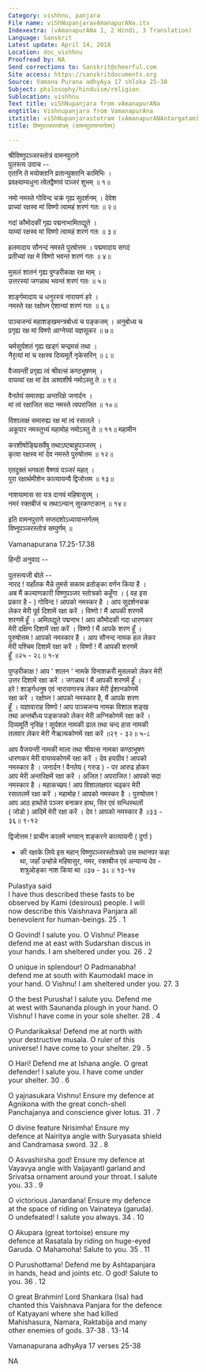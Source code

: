 ```yaml
---
Category: vishhnu, panjara
File name: viShNupanjaravAmanapurANa.itx
Indexextra: (vAmanapurANa 1, 2 Hindi, 3 Translation)
Language: Sanskrit
Latest update: April 14, 2018
Location: doc_vishhnu
Proofread by: NA
Send corrections to: Sanskrit@cheerful.com
Site access: https://sanskritdocuments.org
Source: Vamana Purana adhyAya 17 shloka 25-38
Subject: philosophy/hinduism/religion
Sublocation: vishhnu
Text title: viShNupanjara from vAmanapurANa
engtitle: Vishnupanjara from VamanapurAna
itxtitle: viShNupanjarastotram (vAmanapurANAntargatam)
title: विष्णुपञ्जरस्तोत्रम् (वामनपुराणान्तर्गतम्)

---
```

  
 श्रीविष्णुपञ्जरस्तोत्रं वामनपुराणे   
पुलस्त्य उवाच --  
एतानि ते मयोक्तानि व्रतान्युक्तानि कामिभिः ।  
प्रवक्ष्याम्यधुना त्वेतद्वैष्णवं पञ्जरं शुभम् ॥ १॥  
  
नमो नमस्ते गोविन्द चक्रं गृह्य सुदर्शनम् । देवेश  
प्राच्यां रक्षस्व मां विष्णो त्वामहं शरणं गतः ॥ २॥  
  
गदां कौमोदकीं गृह्य पद्मनाभामितद्युते ।  
याम्यां रक्षस्व मां विष्णो त्वामहं शरणं गतः ॥ ३॥  
  
हलमादाय सौनन्दं नमस्ते पुरषोत्तम । पद्ममादाय सगदं  
प्रतीच्यां रक्ष मे विष्णो भवन्तं शरणं गतः ॥ ४॥  
  
मुसलं शातनं गृह्य पुण्डरीकाक्ष रक्ष माम् ।  
उत्तरस्यां जगन्नाथ भवन्तं शरणं गतः ॥ ५॥  
  
शार्ङ्गमादाय च धनुरस्त्रं नारायणं हरे ।  
नमस्ते रक्ष रक्षोघ्न ऐशान्यां शरणं गतः ॥ ६॥  
  
पाञ्चजन्यं महाशङ्खमन्त्रबोध्यं च पङ्कजम् । अनुबोध्य च  
प्रगृह्य रक्ष मां विष्णो आग्नेय्यां यज्ञसूकर ॥ ७॥  
  
चर्मसूर्यशतं गृह्य खड्गं चन्द्रमसं तथा ।  
नैरृत्यां मां च रक्षस्व दिव्यमूर्ते नृकेसरिन् ॥ ८॥  
  
वैजयन्तीं प्रगृह्य त्वं श्रीवत्सं कण्ठभूषणम् ।  
वायव्यां रक्ष मां देव अश्वशीर्ष नमोऽस्तु ते ॥ ९॥  
  
वैनतेयं समारुह्य अन्तरिक्षे जनार्दन ।  
मां त्वं रक्षाजित सदा नमस्ते त्वपराजित ॥ १०॥  
  
विशालाक्षं समारुह्य रक्ष मां त्वं रसातले ।  
अकूपार नमस्तुभ्यं महामोह नमोऽस्तु ते ॥ ११॥ महामीन  
  
करशीर्षाङ्घ्रिसर्वेषु तथाऽष्टबाहुपञ्जरम् ।  
कृत्वा रक्षस्व मां देव नमस्ते पुरुषोत्तम ॥ १२॥  
  
एतदुक्तं भगवता वैष्णवं पञ्जरं महत् ।  
पुरा रक्षार्थमीशेन कात्यायन्यै द्विजोत्तम ॥ १३॥  
  
नाशयामास सा यत्र दानवं महिषासुरम् ।  
नमरं रक्तबीजं च तथाऽन्यान् सुरकण्टकान् ॥ १४॥  
  
इति वामनपुराणे सप्तदशोऽध्यायान्तर्गतम्  
विष्नूपञ्जरस्तोत्रं सम्पुर्णम्  ॥  
  
  
  
  
Vamanapurana 17.25-17.38  
  
  
हिन्दी अनुवाद --  
  
पुलस्त्यजी बोले --  
नारद ! यहाँतक मैन्ने तुमसे सकाम व्रतोङ्का वर्णन किया है ।  
अब मैं कल्याणकारी विष्णुपञ्जर स्तोत्रको कहूँगा । ( वह इस  
प्रकार है - ) गोविन्द ! आपको नमस्कर है । आप सुदर्शनचक्र  
लेकर मेरी पूर्व दिशामें रक्षा करें । विष्णो ! मैं आपकी शरणमें  
शरणमें हूँ । अमितद्युते पद्मनाभ ! आप कौमोदकी गदा धारणकर  
मेरी दक्षिण दिशामें रक्षा करें । विष्णो ! मैं आपके शरण हूँ ।  
पुरुषोत्तम ! आपको नमस्कार है । आप सौनन्द नामक हल लेकर  
मेरी पश्चिम दिशामें रक्षा करें । विष्णों !  मैं आपकी शरणमें  
हूँ ॥२५ - २८॥ १-४  
  
पुण्डरीकाक्ष ! आप ' शातन ' नामके विनाशकरी मुसलको लेकर मेरी  
उत्तर दिशामें रक्षा करें । जगन्नाथ ! मैं आपकी शरणमें हूँ ।  
हरे !  शार्ङ्गधनुष एवं नारायणास्त्र लेकर मेरी ईशानकोणमें  
रक्षा करें । रक्षोघ्न ! आपको नमस्कार है, मैं आपके शरण  
हूँ । यज्ञावाराह विष्णो ! आप पाञ्चजन्य नामक विशाल शङ्ख  
तथा अन्तर्बोध्य पङ्कजको लेकर मेरी अग्निकोणमें रक्षा करें ।  
दिव्यमूर्ति नृसिंह ! सूर्यशत नामकी ढाल तथा चन्द हास नामकी  
तलवार लेकर मेरी नैऋत्यकोणमें रक्षा करें ॥२९ - ३२॥ ५-८  
  
आप वैजयन्ती नामकी माला तथा श्रीवत्स नामका कण्ठाभूषण  
धारणकर मेरी वायव्यकोणमें रक्षा करें । देव हयग्रीव ! आपको  
नमस्कार है । जनार्दन ! वैनतेय ( गरुड ) - पर आरुढ होकर  
आप मेरी अन्तरिक्षमें रक्षा करें । अजित ! अपराजित ! आपको सदा  
नमस्कार है । महाकच्छप !  आप विशालाक्षपर चढ्कर मेरी  
रसातलमें रक्षा करें । महामोह ! आपको नमस्कर है । पुरुषोत्तम !  
आप आठ हाथोंसे पञ्जर बनाकर हाथ, सिर एवं सन्धिस्थलों  
( जोडो ) आदिमें मेरी रक्षा करें । देव ! आपको नमस्कार है ॥३३ -  
३६॥ ९-१२  
  
द्विजोत्तम ! प्राचीन कालमें भगवान् शङ्करने कात्यायनी ( दुर्गा )  
- की रक्षाके लिये इस महान् विष्णुपञ्जरस्तोत्रको उस स्थानपर कहा  
था, जहाँ उन्होन्ने महिषासुर, नमर, रक्तबीज एवं अन्यान्य देव -  
शत्रुओङ्का नाश किया था ॥३७ - ३८॥ १३-१४  
  
  
Pulastya said  
I have thus described these fasts to be   
observed by Kami (desirous) people. I will   
now describe this Vaishnava Panjara all   
benevolent for human-beings. 25 . 1  
  
O Govind! I salute you. O Vishnu! Please   
defend me at east with Sudarshan discus in   
your hands. I am sheltered under you. 26 . 2  
  
O unique in splendour! O Padmanabha!   
defend me at south with KaumodakI mace in   
your hand. O Vishnu! I am sheltered under you. 27. 3  
  
O the best Purusha! I salute you. Defend me   
at west with Saunanda plough in your hand. O   
Vishnu! I have come in your sole shelter. 28 . 4  
  
O Pundarikaksa! Defend me at north with   
your destructive musala. O ruler of this   
universe! I have come to your shelter. 29 . 5  
  
O Hari! Defend me at Ishana angle. O great   
defender! I salute you. I have come under   
your shelter. 30 . 6  
  
O yajnasukara Vishnu! Ensure my defence at   
Agnikona with the great conch-shell   
Panchajanya and conscience giver lotus. 31 . 7  
  
O divine feature Nrisimha! Ensure my   
defence at Nairitya angle with Suryasata shield   
and Candramasa sword. 32 . 8  
  
O Asvashirsha god! Ensure my defence at   
Vayavya angle with VaijayantI garland and   
Srivatsa ornament around your throat. I salute   
you. 33 . 9  
  
O victorious Janardana! Ensure my defence   
at the space of riding on Vainateya (garuda).   
O undefeated! I salute you always. 34 . 10  
  
O Akupara (great tortoise) ensure my   
defence at Rasatala by riding on huge-eyed   
Garuda. O Mahamoha! Salute to you. 35 . 11  
  
O Purushottama! Defend me by Ashtapanjara   
in hands, head and joints etc. O god! Salute to   
you. 36 . 12  
  
O great Brahmin! Lord Shankara (Isa) had   
chanted this Vaishnava Panjara for the defence   
of Katyayani where she had killed   
Mahishasura, Namara, Raktabija and many   
other enemies of gods. 37-38 . 13-14  
  
Vamanapurana adhyAya 17 verses 25-38  
  
NA  
  
